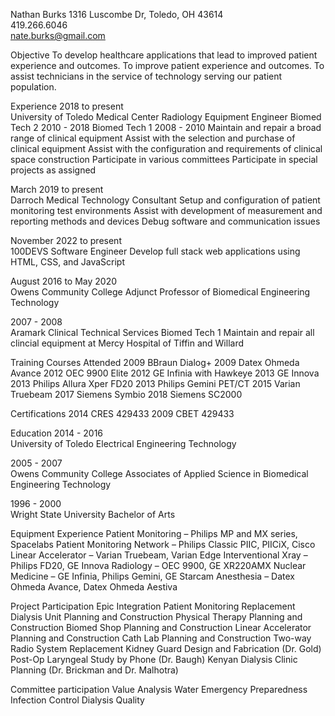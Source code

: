 Nathan Burks
1316 Luscombe Dr, Toledo, OH 43614		
419.266.6046   	
nate.burks@gmail.com

Objective
To develop healthcare applications that lead to improved patient experience and outcomes.
To improve patient experience and outcomes.
To assist technicians in the service of technology serving our patient population.

Experience
2018 to present				
University of Toledo Medical Center
Radiology Equipment Engineer
Biomed Tech 2   2010 - 2018
Biomed Tech 1   2008 - 2010
Maintain and repair a broad range of clinical equipment
Assist with the selection and purchase of clinical equipment
Assist with the configuration and requirements of clinical space construction
Participate in various committees
Participate in special projects as assigned

March 2019 to present			
Darroch Medical
Technology Consultant
Setup and configuration of patient monitoring test environments
Assist with development of measurement and reporting methods and devices
Debug software and communication issues

November 2022 to present			
100DEVS
Software Engineer
Develop full stack web applications using HTML, CSS, and JavaScript

August 2016 to May 2020			
Owens Community College
Adjunct Professor of Biomedical Engineering Technology

2007 - 2008			
Aramark Clinical Technical Services
Biomed Tech 1
Maintain and repair all clincial equipment at Mercy Hospital of Tiffin and Willard

Training Courses Attended
2009 	BBraun Dialog+
2009 	Datex Ohmeda Avance
2012 	OEC 9900 Elite
2012 	GE Infinia with Hawkeye
2013 	GE Innova
2013 	Philips Allura Xper FD20
2013 	Philips Gemini PET/CT
2015 	Varian Truebeam
2017	Siemens Symbio
2018	Siemens SC2000

Certifications
2014 	CRES 429433
2009 	CBET 429433

Education
2014 - 2016			
University of Toledo
Electrical Engineering Technology 

2005 - 2007			
Owens Community College
Associates of Applied Science in Biomedical Engineering Technology

1996 - 2000				
Wright State University
Bachelor of Arts

Equipment Experience
Patient Monitoring – Philips MP and MX series, Spacelabs
Patient Monitoring Network – Philips Classic PIIC, PIICiX, Cisco
Linear Accelerator – Varian Truebeam, Varian Edge
Interventional Xray – Philips FD20, GE Innova
Radiology – OEC 9900, GE XR220AMX
Nuclear Medicine – GE Infinia, Philips Gemini, GE Starcam
Anesthesia – Datex Ohmeda Avance, Datex Ohmeda Aestiva

Project Participation
Epic Integration
Patient Monitoring Replacement
Dialysis Unit Planning and Construction
Physical Therapy Planning and Construction
Biomed Shop Planning and Construction
Linear Accelerator Planning and Construction
Cath Lab Planning and Construction
Two-way Radio System Replacement
Kidney Guard Design and Fabrication (Dr. Gold)
Post-Op Laryngeal Study by Phone (Dr. Baugh)
Kenyan Dialysis Clinic Planning (Dr. Brickman and Dr. Malhotra)

Committee participation
Value Analysis 
Water Emergency Preparedness 
Infection Control
Dialysis Quality

